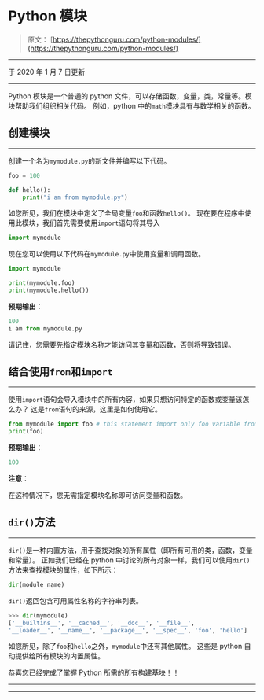 # Python 模块

> 原文： [https://thepythonguru.com/python-modules/](https://thepythonguru.com/python-modules/)

* * *

于 2020 年 1 月 7 日更新

* * *

Python 模块是一个普通的 python 文件，可以存储函数，变量，类，常量等。模块帮助我们组织相关代码。 例如，python 中的`math`模块具有与数学相关的函数。

## 创建模块

* * *

创建一个名为`mymodule.py`的新文件并编写以下代码。

```py
foo = 100

def hello():
    print("i am from mymodule.py")

```

如您所见，我们在模块中定义了全局变量`foo`和函数`hello()`。 现在要在程序中使用此模块，我们首先需要使用`import`语句将其导入

```py
import mymodule

```

现在您可以使用以下代码在`mymodule.py`中使用变量和调用函数。

```py
import mymodule

print(mymodule.foo)
print(mymodule.hello())

```

**预期输出**：

```py
100
i am from mymodule.py

```

请记住，您需要先指定模块名称才能访问其变量和函数，否则将导致错误。

## 结合使用`from`和`import`

* * *

使用`import`语句会导入模块中的所有内容，如果只想访问特定的函数或变量该怎么办？ 这是`from`语句的来源，这里是如何使用它。

```py
from mymodule import foo # this statement import only foo variable from mymodule
print(foo)

```

**预期输出**：

```py
100

```

**注意**：

在这种情况下，您无需指定模块名称即可访问变量和函数。

## `dir()`方法

* * *

`dir()`是一种内置方法，用于查找对象的所有属性（即所有可用的类，函数，变量和常量）。 正如我们已经在 python 中讨论的所有对象一样，我们可以使用`dir()`方法来查找模块的属性，如下所示：

```py
dir(module_name)

```

`dir()`返回包含可用属性名称的字符串列表。

```py
>>> dir(mymodule)
['__builtins__', '__cached__', '__doc__', '__file__', 
'__loader__', '__name__', '__package__', '__spec__', 'foo', 'hello']

```

如您所见，除了`foo`和`hello`之外，`mymodule`中还有其他属性。 这些是 python 自动提供给所有模块的内置属性。

恭喜您已经完成了掌握 Python 所需的所有构建基块！！

* * *

* * *